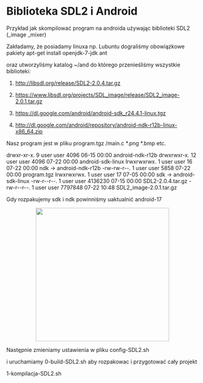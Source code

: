 # Biblioteka SDL2 i Android

Przykład jak skompilować program na androida używając biblioteki SDL2 (_image _mixer)

Zakładamy, że posiadamy linuxa np. Lubuntu dograliśmy obowiązkowe pakiety apt-get install openjdk-7-jdk ant

oraz utworzyliśmy katalog ~/and do którego przenieśliśmy wszystkie biblioteki:

1. http://libsdl.org/release/SDL2-2.0.4.tar.gz

2. https://www.libsdl.org/projects/SDL_image/release/SDL2_image-2.0.1.tar.gz

3. https://dl.google.com/android/android-sdk_r24.4.1-linux.tgz

4. http://dl.google.com/android/repository/android-ndk-r12b-linux-x86_64.zip

Nasz program jest w pliku program.tgz
/main.c
*.png *.bmp etc.

drwxr-xr-x.  9 user user    4096 06-15 00:00 android-ndk-r12b
drwxrwxr-x. 12 user user    4096 07-22 00:00 android-sdk-linux
lrwxrwxrwx.  1 user user      16 07-22 00:00 ndk -> android-ndk-r12b
-rw-rw-r--.  1 user user    5858 07-22 00:00 program.tgz
lrwxrwxrwx.  1 user user      17 07-05 00:00 sdk -> android-sdk-linux
-rw-r--r--.  1 user user 4136230 07-15 00:00 SDL2-2.0.4.tar.gz
-rw-r--r--.  1 user user 7797848 07-22 10:48 SDL2_image-2.0.1.tar.gz

Gdy rozpakujemy sdk i ndk powinniśmy uaktualnić android-17
<p align="center">
  <img src='http://bankfotek.pl/thumb/2011670.jpeg' width="350"/>
</p>

Następnie zmieniamy ustawienia w pliku config-SDL2.sh

i uruchamiamy 0-build-SDL2.sh aby rozpakowac i przygotować cały projekt

1-kompilacja-SDL2.sh

